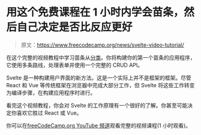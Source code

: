 # 用这个免费课程在 1 小时内学会苗条，然后自己决定是否比反应更好

> 原文：<https://www.freecodecamp.org/news/svelte-video-tutorial/>

在这个完整的视频教程中学习苗条从[分类](https://www.youtube.com/channel/UC2-slOJImuSc20Drbf88qvg)。你将构建你的第一个苗条的应用程序，它使用多条路线，处理表单并使用一个完整的 CRUD API。

Svelte 是一种构建用户界面的新方法。这是一个实际上并不是框架的框架。尽管 React 和 Vue 等传统框架在浏览器中完成大部分工作，但 Svelte 将这些工作转变为编译步骤，在构建应用程序时进行。

看完这个视频教程，你会对 Svelte 的工作原理有一个很好的了解。你甚至可能决定你喜欢它胜过 React 或 Vue。

你可以在[freeCodeCamp.org YouTube 频道](https://www.youtube.com/watch?v=vhGiGqZ78Rs)观看完整的视频课程(1 小时观看)。